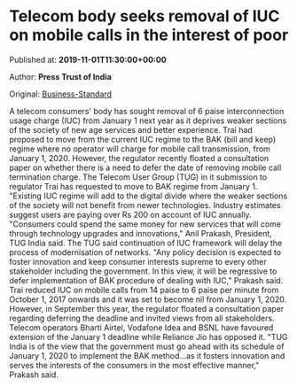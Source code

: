 
# Telecom body seeks removal of IUC on mobile calls in the interest of poor

Published at: **2019-11-01T11:30:00+00:00**

Author: **Press Trust of India**

Original: [Business-Standard](https://www.business-standard.com/article/pti-stories/telecom-consumer-body-seeks-removal-of-iuc-on-mobile-calls-119110100979_1.html)

A telecom consumers' body has sought removal of 6 paise interconnection usage charge (IUC) from January 1 next year as it deprives weaker sections of the society of new age services and better experience.
Trai had proposed to move from the current IUC regime to the BAK (bill and keep) regime where no operator will charge for mobile call transmission, from January 1, 2020.
However, the regulator recently floated a consultation paper on whether there is a need to defer the date of removing mobile call termination charge.
The Telecom User Group (TUG) in it submission to regulator Trai has requested to move to BAK regime from January 1.
"Existing IUC regime will add to the digital divide where the weaker sections of the society will not benefit from newer technologies. Industry estimates suggest users are paying over Rs 200 on account of IUC annually.
"Consumers could spend the same money for new services that will come through technology upgrades and innovations," Anil Prakash, President, TUG India said.
The TUG said continuation of IUC framework will delay the process of modernisation of networks.
"Any policy decision is expected to foster innovation and keep consumer interests supreme to every other stakeholder including the government. In this view, it will be regressive to defer implementation of BAK procedure of dealing with IUC," Prakash said.
Trai reduced IUC on mobile calls from 14 paise to 6 paise per minute from October 1, 2017 onwards and it was set to become nil from January 1, 2020.
However, in September this year, the regulator floated a consultation paper regarding deferring the deadline and invited views from all stakeholders.
Telecom operators Bharti Airtel, Vodafone Idea and BSNL have favoured extension of the January 1 deadline while Reliance Jio has opposed it.
"TUG India is of the view that the government must go ahead with its schedule of January 1, 2020 to implement the BAK method...as it fosters innovation and serves the interests of the consumers in the most effective manner," Prakash said.
